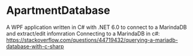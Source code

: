 # ApartmentDatabase
A WPF application written in C# with .NET 6.0 to connect to a MarindaDB and extract/edit infomration
Connecting to a MarindaDB in c#: https://stackoverflow.com/questions/44719432/querying-a-mariadb-database-with-c-sharp
